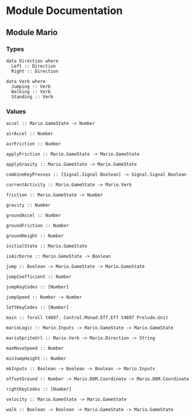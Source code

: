 # Module Documentation

## Module Mario

### Types

    data Direction where
      Left :: Direction
      Right :: Direction

    data Verb where
      Jumping :: Verb
      Walking :: Verb
      Standing :: Verb


### Values

    accel :: Mario.GameState -> Number

    airAccel :: Number

    airFriction :: Number

    applyFriction :: Mario.GameState -> Mario.GameState

    applyGravity :: Mario.GameState -> Mario.GameState

    combineKeyPresses :: [Signal.Signal Boolean] -> Signal.Signal Boolean

    currentActivity :: Mario.GameState -> Mario.Verb

    friction :: Mario.GameState -> Number

    gravity :: Number

    groundAccel :: Number

    groundFriction :: Number

    groundHeight :: Number

    initialState :: Mario.GameState

    isAirborne :: Mario.GameState -> Boolean

    jump :: Boolean -> Mario.GameState -> Mario.GameState

    jumpCoefficient :: Number

    jumpKeyCodes :: [Number]

    jumpSpeed :: Number -> Number

    leftKeyCodes :: [Number]

    main :: forall t4697. Control.Monad.Eff.Eff t4697 Prelude.Unit

    marioLogic :: Mario.Inputs -> Mario.GameState -> Mario.GameState

    marioSpriteUrl :: Mario.Verb -> Mario.Direction -> String

    maxMoveSpeed :: Number

    minJumpHeight :: Number

    mkInputs :: Boolean -> Boolean -> Boolean -> Mario.Inputs

    offsetGround :: Number -> Mario.DOM.Coordinate -> Mario.DOM.Coordinate

    rightKeyCodes :: [Number]

    velocity :: Mario.GameState -> Mario.GameState

    walk :: Boolean -> Boolean -> Mario.GameState -> Mario.GameState




